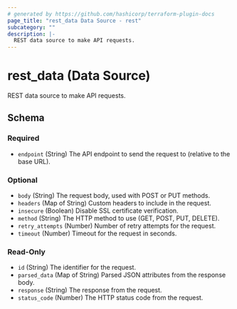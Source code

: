 ```yaml
---
# generated by https://github.com/hashicorp/terraform-plugin-docs
page_title: "rest_data Data Source - rest"
subcategory: ""
description: |-
  REST data source to make API requests.
---
```


# rest_data (Data Source)

REST data source to make API requests.



<!-- schema generated by tfplugindocs -->
## Schema

### Required

- `endpoint` (String) The API endpoint to send the request to (relative to the base URL).

### Optional

- `body` (String) The request body, used with POST or PUT methods.
- `headers` (Map of String) Custom headers to include in the request.
- `insecure` (Boolean) Disable SSL certificate verification.
- `method` (String) The HTTP method to use (GET, POST, PUT, DELETE).
- `retry_attempts` (Number) Number of retry attempts for the request.
- `timeout` (Number) Timeout for the request in seconds.

### Read-Only

- `id` (String) The identifier for the request.
- `parsed_data` (Map of String) Parsed JSON attributes from the response body.
- `response` (String) The response from the request.
- `status_code` (Number) The HTTP status code from the request.
